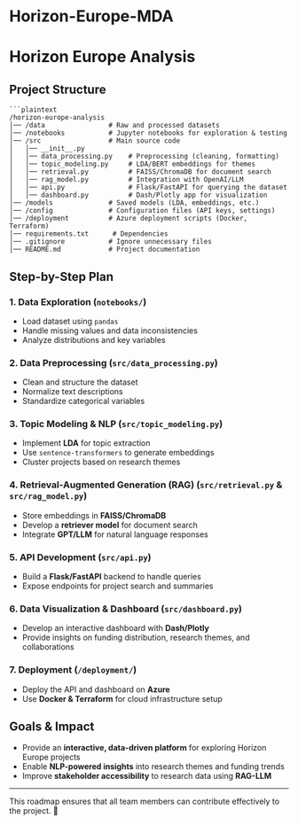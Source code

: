 # Horizon-Europe-MDA

# Horizon Europe Analysis

## Project Structure

```plaintext
```plaintext 
/horizon-europe-analysis
│── /data                # Raw and processed datasets
│── /notebooks           # Jupyter notebooks for exploration & testing
│── /src                 # Main source code
│   │── __init__.py
│   │── data_processing.py    # Preprocessing (cleaning, formatting)
│   │── topic_modeling.py     # LDA/BERT embeddings for themes
│   │── retrieval.py          # FAISS/ChromaDB for document search
│   │── rag_model.py          # Integration with OpenAI/LLM
│   │── api.py                # Flask/FastAPI for querying the dataset
│   │── dashboard.py          # Dash/Plotly app for visualization
│── /models              # Saved models (LDA, embeddings, etc.)
│── /config              # Configuration files (API keys, settings)
│── /deployment          # Azure deployment scripts (Docker, Terraform)
│── requirements.txt      # Dependencies
│── .gitignore           # Ignore unnecessary files
│── README.md            # Project documentation
```

## Step-by-Step Plan

### 1. Data Exploration (`notebooks/`)
- Load dataset using `pandas`
- Handle missing values and data inconsistencies
- Analyze distributions and key variables

### 2. Data Preprocessing (`src/data_processing.py`)
- Clean and structure the dataset
- Normalize text descriptions
- Standardize categorical variables

### 3. Topic Modeling & NLP (`src/topic_modeling.py`)
- Implement **LDA** for topic extraction
- Use `sentence-transformers` to generate embeddings
- Cluster projects based on research themes

### 4. Retrieval-Augmented Generation (RAG) (`src/retrieval.py` & `src/rag_model.py`)
- Store embeddings in **FAISS/ChromaDB**
- Develop a **retriever model** for document search
- Integrate **GPT/LLM** for natural language responses

### 5. API Development (`src/api.py`)
- Build a **Flask/FastAPI** backend to handle queries
- Expose endpoints for project search and summaries

### 6. Data Visualization & Dashboard (`src/dashboard.py`)
- Develop an interactive dashboard with **Dash/Plotly**
- Provide insights on funding distribution, research themes, and collaborations

### 7. Deployment (`/deployment/`)
- Deploy the API and dashboard on **Azure**
- Use **Docker & Terraform** for cloud infrastructure setup

## Goals & Impact
- Provide an **interactive, data-driven platform** for exploring Horizon Europe projects
- Enable **NLP-powered insights** into research themes and funding trends
- Improve **stakeholder accessibility** to research data using **RAG-LLM**

---

This roadmap ensures that all team members can contribute effectively to the project. 🚀

